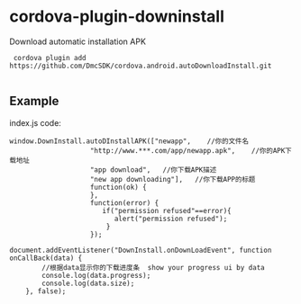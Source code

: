 # cordova-plugin-downinstall
Download automatic installation APK 

```
 cordova plugin add https://github.com/DmcSDK/cordova.android.autoDownloadInstall.git
 
```


## Example

index.js code:

    window.DownInstall.autoDInstallAPK(["newapp",    //你的文件名
                        "http://www.***.com/app/newapp.apk",    //你的APK下载地址
                        "app download",   //你下载APK描述
                        "new app downloading"],   //你下载APP的标题
                        function(ok) {
                        },
                        function(error) {
                           if("permission refused"==error){
                              alert("permission refused");
                            }
                        });
                        
    document.addEventListener("DownInstall.onDownLoadEvent", function onCallBack(data) {
            //根据data显示你的下载进度条  show your progress ui by data
            console.log(data.progress);
            console.log(data.size);
        }, false);
